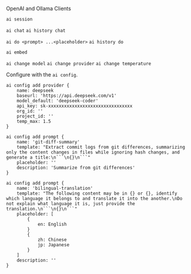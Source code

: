 OpenAI and Ollama Clients

`ai session`

`ai chat`
`ai history chat`

`ai do <prompt> ...<placeholder>`
`ai history do`

`ai embed`

`ai change model`
`ai change provider`
`ai change temperature`

Configure with the `ai config`.
```
ai config add provider {
    name: deepseek
    baseurl: 'https://api.deepseek.com/v1'
    model_default: 'deepseek-coder'
    api_key: sk-xxxxxxxxxxxxxxxxxxxxxxxxxxxxxxxx
    org_id: ''
    project_id: ''
    temp_max: 1.5
}

ai config add prompt {
    name: 'git-diff-summary'
    template: "Extract commit logs from git differences, summarizing only the content changes in files while ignoring hash changes, and generate a title:\n```\n{}\n```"
    placeholder: ''
    description: 'Summarize from git differences'
}

ai config add prompt {
    name: 'bilingual-translation'
    template: "The following content may be in {} or {}, identify which language it belongs to and translate it into the another.\nDo not explain what language it is, just provide the translation.\n```\n{}\n```"
    placeholder: [
        {
            en: English
        }
        {
            zh: Chinese
            jp: Japanese
        }
    ]
    description: ''
}
```

